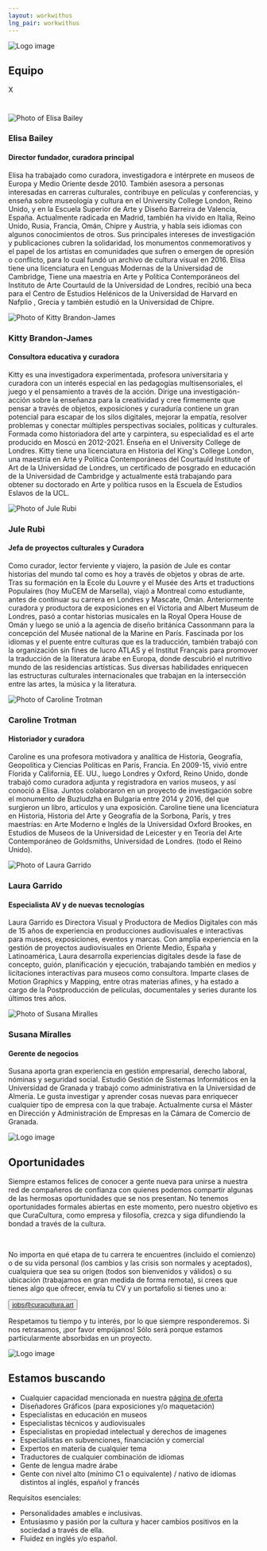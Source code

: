 ```yaml
---
layout: workwithus
lng_pair: workwithus
---
```

<div>
    <div class="photoTitle">
        <img class="imgTitles" src="/assets/img/default/logo.webp" alt="Logo image">
        <h2 class="title2">Equipo</h2>
    </div>
    <div class="showPopUp">
        <div class="overlay"></div>
        <div class="img-show">
            <span>X</span>
            <img src="">
            <h1 id="namePopUp"></h1>
            <h2 id="jobPopUp"></h2>
            <p id="descPopUp"></p>
        </div>
    </div>
    <div class="containerTeam">
        <div class="containerMember">
            <img class="imgMembers" src="/assets/img/home/Elisa.webp" alt="Photo of Elisa Bailey"/>
            <h3>Elisa Bailey </h3>
            <h4 class="job">Director fundador, curadora principal</h4>
            <p class="desc">Elisa ha trabajado como curadora, investigadora e intérprete en
            museos de Europa y Medio Oriente desde 2010. También asesora a
            personas interesadas en carreras culturales, contribuye en películas
            y conferencias, y enseña sobre museología y cultura en el University
            College London, Reino Unido, y en la Escuela Superior de Arte y
            Diseño Barreira de Valencia, España. Actualmente radicada en
            Madrid, también ha vivido en Italia, Reino Unido, Rusia, Francia,
            Omán, Chipre y Austria, y habla seis idiomas con algunos
            conocimientos de otros. Sus principales intereses de investigación y
            publicaciones cubren la solidaridad, los monumentos
            conmemorativos y el papel de los artistas en comunidades que
            sufren o emergen de opresión o conflicto, para lo cual fundó un
            archivo de cultura visual en 2016. Elisa tiene una licenciatura en
            Lenguas Modernas de la Universidad de Cambridge, Tiene una
            maestría en Arte y Política Contemporáneos del Instituto de Arte
            Courtauld de la Universidad de Londres, recibió una beca para el
            Centro de Estudios Helénicos de la Universidad de Harvard en
            Nafplio , Grecia y también estudió en la Universidad de Chipre.</p>
        </div>
        <div class="containerMember">
            <img class="imgMembers" src="/assets/img/home/kittyRes.webp" alt="Photo of Kitty Brandon-James"/>
            <h3>Kitty Brandon-James</h3>
            <h4 class="job">Consultora educativa y curadora</h4>
            <p class="desc">Kitty es una investigadora experimentada, profesora universitaria y
            curadora con un interés especial en las pedagogías
            multisensoriales, el juego y el pensamiento a través de la acción.
            Dirige una investigación-acción sobre la enseñanza para la
            creatividad y cree firmemente que pensar a través de objetos,
            exposiciones y curaduría contiene un gran potencial para escapar
            de los silos digitales, mejorar la empatía, resolver problemas y
            conectar múltiples perspectivas sociales, políticas y culturales.
            Formada como historiadora del arte y carpintera, su especialidad es
            el arte producido en Moscú en 2012-2021. Enseña en el University
            College de Londres. Kitty tiene una licenciatura en Historia del
            King's College London, una maestría en Arte y Política
            Contemporáneos del Courtauld Institute of Art de la Universidad de
            Londres, un certificado de posgrado en educación de la
            Universidad de Cambridge y actualmente está trabajando para
            obtener su doctorado en Arte y política rusos en la Escuela de
            Estudios Eslavos de la UCL.
        </p>
        </div>
        <div class="containerMember">
            <img  class="imgMembers" src="/assets/img/home/Rubi.webp" alt="Photo of Jule Rubi"/>
            <h3>Jule Rubi</h3>
            <h4 class="job">Jefa de proyectos culturales y Curadora</h4>
                <p class="desc">Como curador, lector ferviente y viajero, la pasión de Jule es contar
                historias del mundo tal como es hoy a través de objetos y obras de
                arte. Tras su formación en la Ecole du Louvre y el Musée des Arts
                et traductions Populaires (hoy MuCEM de Marsella), viajó a
                Montreal como estudiante, antes de continuar su carrera en
                Londres y Mascate, Omán. Anteriormente curadora y productora de
                exposiciones en el Victoria and Albert Museum de Londres, pasó a
                contar historias musicales en la Royal Opera House de Omán y
                luego se unió a la agencia de diseño británica Cassonmann para la
                concepción del Musée national de la Marine en París. Fascinada
                por los idiomas y el puente entre culturas que es la traducción,
                también trabajó con la organización sin fines de lucro ATLAS y el
                Institut Français para promover la traducción de la literatura árabe
                en Europa, donde descubrió el nutritivo mundo de las residencias
                artísticas. Sus diversas habilidades enriquecen las estructuras
                culturales internacionales que trabajan en la intersección entre las
                artes, la música y la literatura.</p>
        </div>
        <div class="containerMember">
            <img class="imgMembers" src="/assets/img/home/caroRes.webp" alt="Photo of Caroline Trotman"/>
            <h3>Caroline Trotman</h3>
            <h4 class="job">Historiador y curadora</h4>
                <p class="desc">Caroline es una profesora motivadora y analítica de Historia,
                Geografía, Geopolítica y Ciencias Políticas en París, Francia. En
                2009-15, vivió entre Florida y California, EE. UU., luego Londres y
                Oxford, Reino Unido, donde trabajó como curadora adjunta y
                registradora en varios museos, y así conoció a Elisa. Juntos
                colaboraron en un proyecto de investigación sobre el monumento de
                Buzludzha en Bulgaria entre 2014 y 2016, del que surgieron un libro,
                artículos y una exposición. Caroline tiene una licenciatura en
                Historia, Historia del Arte y Geografía de la Sorbona, París, y tres
                maestrías: en Arte Moderno e Inglés de la Universidad Oxford
                Brookes, en Estudios de Museos de la Universidad de Leicester y en
                Teoría del Arte Contemporáneo de Goldsmiths, Universidad de
                Londres. (todo el Reino Unido).
        </p>
        </div>
        <div class="containerMember">
            <img class="imgMembers" src="/assets/img/home/Laura.webp" alt="Photo of Laura Garrido"/>
            <h3>Laura Garrido</h3>
            <h4 class="job">Especialista AV y de nuevas tecnologías</h4>
                <p class="desc">Laura Garrido es Directora Visual y Productora de Medios Digitales
                con más de 15 años de experiencia en producciones audiovisuales e
                interactivas para museos, exposiciones, eventos y marcas. Con
                amplia experiencia en la gestión de proyectos audiovisuales en
                Oriente Medio, España y Latinoamérica, Laura desarrolla
                experiencias digitales desde la fase de concepto, guión, planificación
                y ejecución, trabajando también en medios y licitaciones interactivas
                para museos como consultora. Imparte clases de Motion Graphics y
                Mapping, entre otras materias afines, y ha estado a cargo de la
                Postproducción de películas, documentales y series durante los
                últimos tres años.</p>
        </div>
        <div class="containerMember">
            <img class="imgMembers" src="/assets/img/home/Susana.webp" alt="Photo of Susana Miralles"/>
            <h3>Susana Miralles</h3>
            <h4 class="job">Gerente de negocios</h4>
                <p class="desc">Susana aporta gran experiencia en gestión empresarial, derecho
                laboral, nóminas y seguridad social. Estudió Gestión de Sistemas
                Informáticos en la Universidad de Granada y trabajó como
                administrativa en la Universidad de Almería. Le gusta investigar y
                aprender cosas nuevas para enriquecer cualquier tipo de empresa
                con la que trabaje. Actualmente cursa el Máster en Dirección y
                Administración de Empresas en la Cámara de Comercio de Granada.</p>
        </div>
    </div>
</div>
<div id="opportunities">
    <div class="photoTitle">
        <img class="imgTitles" src="/assets/img/default/logo.webp" alt="Logo image">
        <h2 class="title2">Oportunidades</h2>
    </div>
    <p>Siempre estamos felices de conocer a gente nueva para unirse a nuestra red de compañeros de
    confianza con quienes podemos compartir algunas de las hermosas oportunidades que se nos
    presentan. No tenemos oportunidades formales abiertas en este momento, pero nuestro objetivo es
    que CuraCultura, como empresa y filosofía, crezca y siga difundiendo la bondad a través de la cultura.</p><br>
    <p>No importa en qué etapa de tu carrera te encuentres (incluido el comienzo) o de su vida personal (los
    cambios y las crisis son normales y aceptados), cualquiera que sea su origen (todos son bienvenidos
    y válidos) o su ubicación (trabajamos en gran medida de forma remota), si crees que tienes algo que
    ofrecer, envía tu CV y un portafolio si tienes uno a:</p>
    <button id="btn-email"><a class="link" href="mailto:jobs@curacultura.art">jobs@curacultura.art</a></button>
    <p>Respetamos tu tiempo y tu interés, por lo que siempre responderemos. Si nos retrasamos, ¡por favor
    empújanos! Sólo será porque estamos particularmente absorbidas en un proyecto.</p>
</div>
<div>
    <div class="photoTitle">
        <img class="imgTitles" src="/assets/img/default/logo.webp" alt="Logo image">
        <h2 class="title2">Estamos buscando</h2>
    </div>
    <ul id="lookingfor">
        <li>Cualquier capacidad mencionada en nuestra  <a class="link" href="offering.html"> página de oferta </a> </li>
        <li>Diseñadores Gráficos (para exposiciones y/o maquetación)</li>
        <li> Especialistas en educación en museos </li>
        <li>Especialistas técnicos y audiovisuales </li>
        <li>Especialistas en propiedad intelectual y derechos de imagenes</li>
        <li>Especialistas en subvenciones, financiación y comercial</li>
        <li>Expertos en materia de cualquier tema </li>
        <li>Traductores de cualquier combinación de idiomas</li>
        <li>Gente de lengua madre árabe</li>
        <li>Gente con nivel alto (mínimo C1 o equivalente) / nativo de idiomas distintos al inglés, español y francés</li>
    </ul>
    <p>Requisitos esenciales:</p>
    <ul>
        <li> Personalidades amables e inclusivas.</li>
        <li> Entusiasmo y pasión por la cultura y hacer cambios positivos en la sociedad a través de ella.</li>
        <li> Fluidez en inglés y/o español.</li>
    </ul>
</div>
